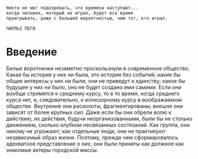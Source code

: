 ```
Никто не мог подозревать, что времена наступают...
когда человек, который не играл, будет все время
проигрывать, даже с большей вероятностью, чем тот, кто играл.

ЧАРЛЬЗ ПЕГИ
```

# Введение

Белые воротнички незаметно проскользнули в современное общество. Какая бы история у них ни была, это история без событий; какие бы общие интересы у них ни были, они не приведут к единству; какое бы будущее у них ни было, оно не будет создано ими самими. Если они вообще стремятся к среднему курсу, то в то время, когда среднего курса нет, и, следовательно,
к иллюзорному курсу в воображаемом обществе. Внутренне они расколоты, фрагментированы; внешне они зависят от более крупных сил. Даже если бы они обрели волю к действию, их действия, будучи неорганизованными, были бы не столько движением, сколько клубком несвязанных состязаний. Как группа, они никому не угрожают; как отдельные люди, они не практикуют независимый образ жизни. Поэтому, прежде чем сформировалось адекватное представление о них, они были приняты как должное как знакомые актеры городской массы.

